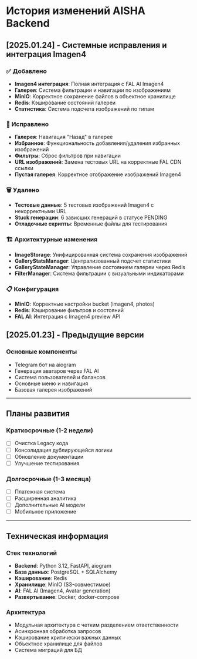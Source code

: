 # История изменений AISHA Backend

## [2025.01.24] - Системные исправления и интеграция Imagen4

### ✅ Добавлено
- **Imagen4 интеграция**: Полная интеграция с FAL AI Imagen4
- **Галерея**: Система фильтрации и навигации по изображениям
- **MinIO**: Корректное сохранение файлов в объектное хранилище
- **Redis**: Кэширование состояний галереи
- **Статистика**: Система подсчета изображений по типам

### 🔧 Исправлено
- **Галерея**: Навигация "Назад" в галерее
- **Избранное**: Функциональность добавления/удаления избранных изображений
- **Фильтры**: Сброс фильтров при навигации
- **URL изображений**: Замена тестовых URL на корректные FAL CDN ссылки
- **Пустая галерея**: Корректное отображение изображений Imagen4

### 🗑️ Удалено
- **Тестовые данные**: 5 тестовых изображений Imagen4 с некорректными URL
- **Stuck генерации**: 6 зависших генераций в статусе PENDING
- **Отладочные скрипты**: Временные файлы для тестирования

### 🏗️ Архитектурные изменения
- **ImageStorage**: Унифицированная система сохранения изображений
- **GalleryStatsManager**: Централизованный подсчет статистики
- **GalleryStateManager**: Управление состоянием галереи через Redis
- **FilterManager**: Система фильтрации с визуальными индикаторами

### 📋 Конфигурация
- **MinIO**: Корректные настройки bucket (imagen4, photos)
- **Redis**: Кэширование фильтров и состояний
- **FAL AI**: Интеграция с Imagen4 preview API

## [2025.01.23] - Предыдущие версии

### Основные компоненты
- Telegram бот на aiogram
- Генерация аватаров через FAL AI
- Система пользователей и балансов
- Основные меню и навигация
- Базовая галерея изображений

---

## Планы развития

### Краткосрочные (1-2 недели)
- [ ] Очистка Legacy кода
- [ ] Консолидация дублирующейся логики
- [ ] Обновление документации
- [ ] Улучшение тестирования

### Долгосрочные (1-3 месяца)  
- [ ] Платежная система
- [ ] Расширенная аналитика
- [ ] Дополнительные AI модели
- [ ] Мобильное приложение

---

## Техническая информация

### Стек технологий
- **Backend**: Python 3.12, FastAPI, aiogram
- **База данных**: PostgreSQL + SQLAlchemy
- **Кэширование**: Redis  
- **Хранилище**: MinIO (S3-совместимое)
- **AI**: FAL AI (Imagen4, Avatar generation)
- **Развертывание**: Docker, docker-compose

### Архитектура
- Модульная архитектура с четким разделением ответственности
- Асинхронная обработка запросов
- Кэширование критически важных данных
- Объектное хранилище для файлов
- Система миграций для БД 
